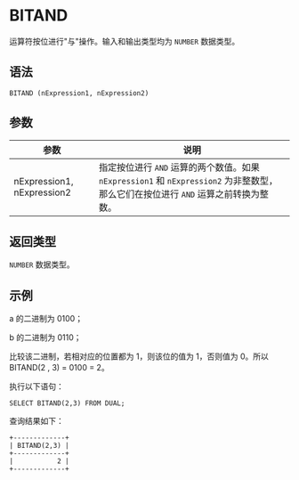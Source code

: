 BITAND 
===========================



运算符按位进行"与"操作。输入和输出类型均为 `NUMBER` 数据类型。

语法 
--------------

    BITAND (nExpression1, nExpression2)



参数 
--------------



|             参数             |                                            说明                                            |
|----------------------------|------------------------------------------------------------------------------------------|
| nExpression1, nExpression2 | 指定按位进行 `AND` 运算的两个数值。如果 `nExpression1` 和 `nExpression2` 为非整数型，那么它们在按位进行 `AND` 运算之前转换为整数。 |



返回类型 
----------------

`NUMBER` 数据类型。

示例 
--------------

a 的二进制为 0100；

b 的二进制为 0110；

比较该二进制，若相对应的位置都为 1，则该位的值为 1，否则值为 0。所以 BITAND(2 , 3) = 0100 = 2。

执行以下语句：

    SELECT BITAND(2,3) FROM DUAL;



查询结果如下：

    +-------------+
    | BITAND(2,3) |
    +-------------+
    |           2 |
    +-------------+


